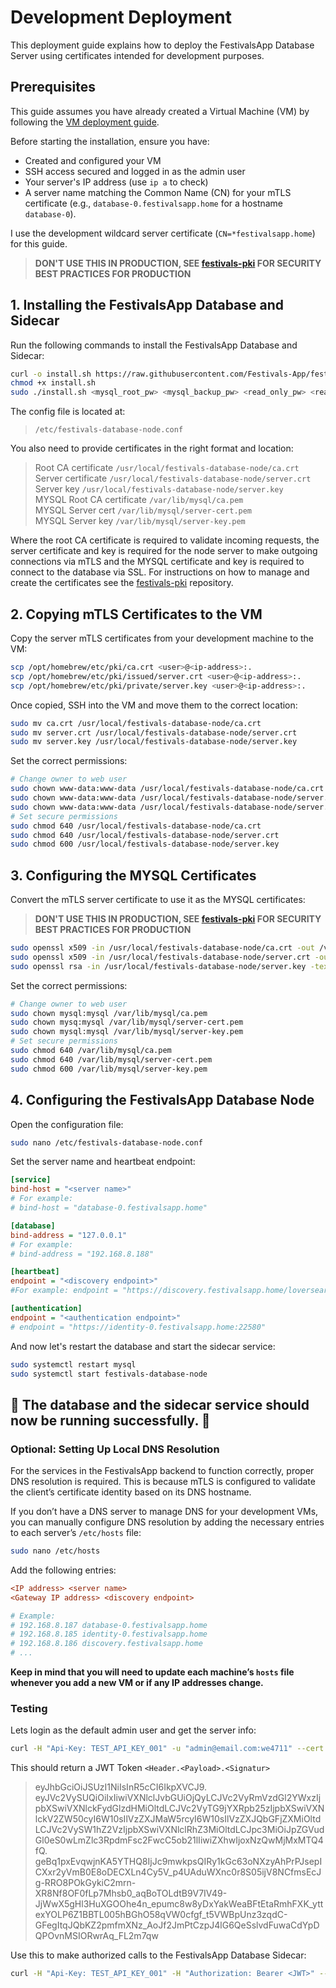# Development Deployment

This deployment guide explains how to deploy the FestivalsApp Database Server using certificates intended for development purposes.

## Prerequisites

This guide assumes you have already created a Virtual Machine (VM) by following the [VM deployment guide](https://github.com/Festivals-App/festivals-documentation/tree/main/deployment/vm-deployment).

Before starting the installation, ensure you have:

- Created and configured your VM
- SSH access secured and logged in as the admin user
- Your server's IP address (use `ip a` to check)
- A server name matching the Common Name (CN) for your mTLS certificate (e.g., `database-0.festivalsapp.home` for a hostname `database-0`).

I use the development wildcard server certificate (`CN=*festivalsapp.home`) for this guide.

  > **DON'T USE THIS IN PRODUCTION, SEE [festivals-pki](https://github.com/Festivals-App/festivals-pki) FOR SECURITY BEST PRACTICES FOR PRODUCTION**

## 1. Installing the FestivalsApp Database and Sidecar

Run the following commands to install the FestivalsApp Database and Sidecar:

```bash
curl -o install.sh https://raw.githubusercontent.com/Festivals-App/festivals-database/main/operation/install.sh
chmod +x install.sh
sudo ./install.sh <mysql_root_pw> <mysql_backup_pw> <read_only_pw> <read_write_pw>
```

The config file is located at:

  > `/etc/festivals-database-node.conf`

You also need to provide certificates in the right format and location:

  > Root CA certificate           `/usr/local/festivals-database-node/ca.crt`  
  > Server certificate            `/usr/local/festivals-database-node/server.crt`  
  > Server key                    `/usr/local/festivals-database-node/server.key`  
  > MYSQL Root CA certificate     `/var/lib/mysql/ca.pem`  
  > MYSQL Server cert             `/var/lib/mysql/server-cert.pem`  
  > MYSQL Server key              `/var/lib/mysql/server-key.pem`  

Where the root CA certificate is required to validate incoming requests, the server certificate and key is required for the node server
to make outgoing connections via mTLS and the MYSQL certificate and key is required to connect to the database via SSL.
For instructions on how to manage and create the certificates see the [festivals-pki](https://github.com/Festivals-App/festivals-pki) repository.

## 2. Copying mTLS Certificates to the VM

Copy the server mTLS certificates from your development machine to the VM:

```bash
scp /opt/homebrew/etc/pki/ca.crt <user>@<ip-address>:.
scp /opt/homebrew/etc/pki/issued/server.crt <user>@<ip-address>:.
scp /opt/homebrew/etc/pki/private/server.key <user>@<ip-address>:.
```

Once copied, SSH into the VM and move them to the correct location:

```bash
sudo mv ca.crt /usr/local/festivals-database-node/ca.crt
sudo mv server.crt /usr/local/festivals-database-node/server.crt
sudo mv server.key /usr/local/festivals-database-node/server.key
```

Set the correct permissions:

```bash
# Change owner to web user
sudo chown www-data:www-data /usr/local/festivals-database-node/ca.crt
sudo chown www-data:www-data /usr/local/festivals-database-node/server.crt
sudo chown www-data:www-data /usr/local/festivals-database-node/server.key
# Set secure permissions
sudo chmod 640 /usr/local/festivals-database-node/ca.crt
sudo chmod 640 /usr/local/festivals-database-node/server.crt
sudo chmod 600 /usr/local/festivals-database-node/server.key
```

## 3. Configuring the MYSQL Certificates

Convert the mTLS server certificate to use it as the MYSQL certificates:

  > **DON'T USE THIS IN PRODUCTION, SEE [festivals-pki](https://github.com/Festivals-App/festivals-pki) FOR SECURITY BEST PRACTICES FOR PRODUCTION**

```bash
sudo openssl x509 -in /usr/local/festivals-database-node/ca.crt -out /var/lib/mysql/ca.pem -outform PEM
sudo openssl x509 -in /usr/local/festivals-database-node/server.crt -out /var/lib/mysql/server-cert.pem -outform PEM
sudo openssl rsa -in /usr/local/festivals-database-node/server.key -text | sudo tee /var/lib/mysql/server-key.pem
```

Set the correct permissions:

```bash
# Change owner to web user
sudo chown mysql:mysql /var/lib/mysql/ca.pem
sudo chown mysq:mysql /var/lib/mysql/server-cert.pem
sudo chown mysql:mysql /var/lib/mysql/server-key.pem
# Set secure permissions
sudo chmod 640 /var/lib/mysql/ca.pem
sudo chmod 640 /var/lib/mysql/server-cert.pem
sudo chmod 600 /var/lib/mysql/server-key.pem
```

## 4. Configuring the FestivalsApp Database Node

Open the configuration file:

```bash
sudo nano /etc/festivals-database-node.conf
```

Set the server name and heartbeat endpoint:

```ini
[service]
bind-host = "<server name>"
# For example: 
# bind-host = "database-0.festivalsapp.home"

[database]
bind-address = "127.0.0.1"
# For example: 
# bind-address = "192.168.8.188"

[heartbeat]
endpoint = "<discovery endpoint>"
#For example: endpoint = "https://discovery.festivalsapp.home/loversear"

[authentication]
endpoint = "<authentication endpoint>"
# endpoint = "https://identity-0.festivalsapp.home:22580"
```

And now let's restart the database and start the sidecar service:

```Bash
sudo systemctl restart mysql
sudo systemctl start festivals-database-node
```

## **🚀 The database and the sidecar service should now be running successfully. 🚀**

### Optional: Setting Up Local DNS Resolution  

For the services in the FestivalsApp backend to function correctly, proper DNS resolution is required.
This is because mTLS is configured to validate the client’s certificate identity based on its DNS hostname.  

If you don’t have a DNS server to manage DNS for your development VMs, you can manually configure DNS resolution
by adding the necessary entries to each server’s `/etc/hosts` file:  

```bash
sudo nano /etc/hosts
```

Add the following entries:  

```ini
<IP address> <server name>  
<Gateway IP address> <discovery endpoint>  

# Example:  
# 192.168.8.187 database-0.festivalsapp.home
# 192.168.8.185 identity-0.festivalsapp.home
# 192.168.8.186 discovery.festivalsapp.home
# ...
```

**Keep in mind that you will need to update each machine’s `hosts` file whenever you add a new VM or if any IP addresses change.**

### Testing

Lets login as the default admin user and get the server info:

```bash
curl -H "Api-Key: TEST_API_KEY_001" -u "admin@email.com:we4711" --cert /opt/homebrew/etc/pki/issued/api-client.crt --key /opt/homebrew/etc/pki/private/api-client.key --cacert /opt/homebrew/etc/pki/ca.crt https://identity-0.festivalsapp.home:22580/users/login
```

This should return a JWT Token `<Header.<Payload>.<Signatur>`

  > eyJhbGciOiJSUzI1NiIsInR5cCI6IkpXVCJ9.
  > eyJVc2VySUQiOiIxIiwiVXNlclJvbGUiOjQyLCJVc2VyRmVzdGl2YWxzIjpbXSwiVXNlckFydGlzdHMiOltdLCJVc2VyTG9jYXRpb25zIjpbXSwiVXNlckV2ZW50cyI6W10sIlVzZXJMaW5rcyI6W10sIlVzZXJQbGFjZXMiOltdLCJVc2VySW1hZ2VzIjpbXSwiVXNlclRhZ3MiOltdLCJpc3MiOiJpZGVudGl0eS0wLmZlc3RpdmFsc2FwcC5ob21lIiwiZXhwIjoxNzQwMjMxMTQ4fQ.
  > geBq1pxEvqwjnKA5YTHQ8IjJc9mwkpsQIRy1kGc63oNXzyAhPrPJsepICXxr2yVmB0E8oDECXLn4Cy5V_p4UAduWXnc0r8S05ijV8NCfmsEcJg-RRO8POkGykiC2mrn-XR8Nf8OF0fLp7Mhsb0_aqBoTOLdtB9V7IV49-JjWwX5gHl3HuXGOOhe4n_epumc8w8yDxYakWeaBFtEtaRmhFXK_yttexYOLP6Z1BBTL005hBGhO58qVW0cfgf_t5VWBpUnz3zqdC-GFegItqJQbKZ2pmfmXNz_AoJf2JmPtCzpJ4lG6QeSslvdFuwaCdYpDQPOvnMSIORwrAq_FL2m7qw

Use this to make authorized calls to the FestivalsApp Database Sidecar:

```bash
curl -H "Api-Key: TEST_API_KEY_001" -H "Authorization: Bearer <JWT>" --cert /opt/homebrew/etc/pki/issued/api-client.crt --key /opt/homebrew/etc/pki/private/api-client.key --cacert /opt/homebrew/etc/pki/ca.crt https://database-0.festivalsapp.home:22397/info
```
